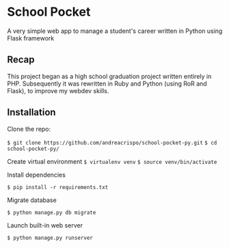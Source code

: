 # School Pocket
A very simple web app to manage a student's career written in Python using Flask framework

Recap
------------------
This project began as a high school graduation project written entirely in PHP.
Subsequently it was rewritten in Ruby and Python (using RoR and Flask), to improve my webdev skills.


Installation
--------
Clone the repo:

`$ git clone https://github.com/andreacrispo/school-pocket-py.git`
`$ cd school-pocket-py/`

Create virtual environment
`$ virtualenv venv`
`$ source venv/bin/activate`

Install dependencies

`$ pip install -r requirements.txt`

Migrate database 

`$ python manage.py db migrate`

Launch built-in web server

`$ python manage.py runserver`
